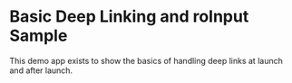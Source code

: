 # Basic Deep Linking and roInput Sample

This demo app exists to show the basics of handling deep links at launch and after launch.
